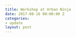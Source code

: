 ```yaml
---
title: Workshop at Urban Ninja
date: 2017-08-16 00:00:00 Z
categories:
- update
layout: post
---
```

